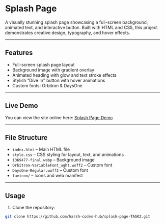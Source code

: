 # Splash Page

A visually stunning splash page showcasing a full-screen background, animated text, and interactive button. Built with HTML and CSS, this project demonstrates creative design, typography, and hover effects.

---

## Features

- Full-screen splash page layout  
- Background image with gradient overlay  
- Animated heading with glow and text stroke effects  
- Stylish "Dive In" button with hover animations  
- Custom fonts: Orbitron & DaysOne

---

## Live Demo

You can view the site online here: [Splash Page Demo](https://harsh-codes-hub.github.io/splash-page-TASK2/)  

---

## File Structure

- `index.html` – Main HTML file  
- `style.css` – CSS styling for layout, text, and animations  
- `1369477-final.webp` – Background image  
- `Orbitron-VariableFont_wght.woff2` – Custom font  
- `DaysOne-Regular.woff2` – Custom font  
- `favicon/` – Icons and web manifest  

---

## Usage

1. Clone the repository:

```bash
git clone https://github.com/harsh-codes-hub/splash-page-TASK2.git
